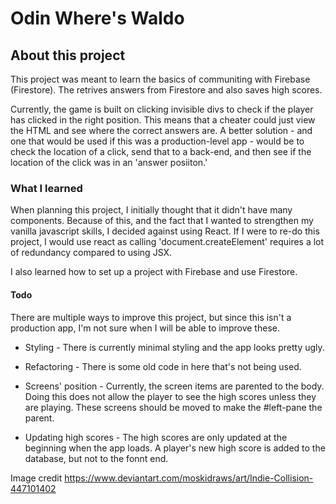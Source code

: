 # Odin Where's Waldo

## About this project

This project was meant to learn the basics of communiting with Firebase (Firestore). The retrives answers from Firestore and also saves high scores.

Currently, the game is built on clicking invisible divs to check if the player has clicked in the right position. This means that a cheater could just view the HTML and see where the correct answers are. A better solution - and one that would be used if this was a production-level app - would be to check the location of a click, send that to a back-end, and then see if the location of the click was in an 'answer posiiton.'

### What I learned

When planning this project, I initially thought that it didn't have many components. Because of this, and the fact that I wanted to strengthen my vanilla javascript skills, I decided against using React. If I were to re-do this project, I would use react as calling 'document.createElement' requires a lot of redundancy compared to using JSX.

I also learned how to set up a project with Firebase and use Firestore.

#### Todo

There are multiple ways to improve this project, but since this isn't a production app, I'm not sure when I will be able to improve these.

- Styling - There is currently minimal styling and the app looks pretty ugly.

- Refactoring - There is some old code in here that's not being used.

- Screens' position - Currently, the screen items are parented to the body. Doing this does not allow the player to see the high scores unless they are playing. These screens should be moved to make the #left-pane the parent.

- Updating high scores - The high scores are only updated at the beginning when the app loads. A player's new high score is added to the database, but not to the fonnt end.

Image credit
https://www.deviantart.com/moskidraws/art/Indie-Collision-447101402
